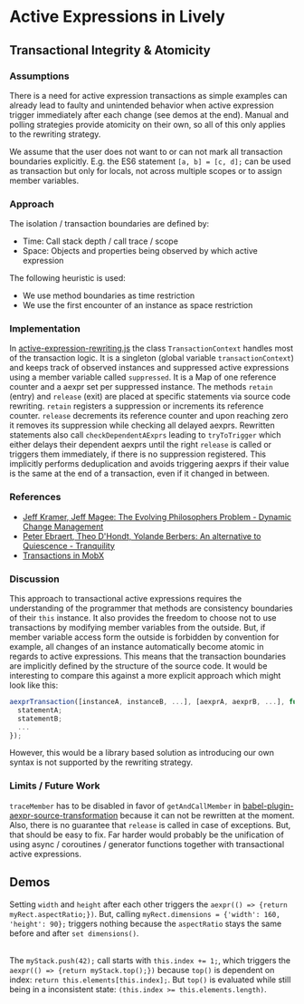 # Active Expressions in Lively

## Transactional Integrity & Atomicity

### Assumptions
There is a need for active expression transactions as simple examples can already lead to faulty and unintended behavior when active expression trigger immediately after each change (see demos at the end). Manual and polling strategies provide atomicity on their own, so all of this only applies to the rewriting strategy.

We assume that the user does not want to or can not mark all transaction boundaries explicitly. E.g. the ES6 statement `[a, b] = [c, d];` can be used as transaction but only for locals, not across multiple scopes or to assign member variables.

### Approach
The isolation / transaction boundaries are defined by:
- Time: Call stack depth / call trace / scope
- Space: Objects and properties being observed by which active expression

The following heuristic is used:
- We use method boundaries as time restriction
- We use the first encounter of an instance as space restriction

### Implementation
In [active-expression-rewriting.js](https://lively-kernel.org/lively4/lively4-core/src/client/reactive/active-expressions/aexpr-source-transformation-propagation/src/aexpr-source-transformation-propagation.js) the class `TransactionContext` handles most of the transaction logic.
It is a singleton (global variable `transactionContext`) and keeps track of observed instances and suppressed active expressions using a member variable called `suppressed`. It is a Map of one reference counter and a aexpr set per suppressed instance. The methods `retain` (entry) and `release` (exit) are placed at specific statements via source code rewriting.
`retain` registers a suppression or increments its reference counter.
`release` decrements its reference counter and upon reaching zero it removes its suppression while checking all delayed aexprs.
Rewritten statements also call `checkDependentAExprs` leading to `tryToTrigger` which either delays their dependent aexprs until the right `release` is called or triggers them immediately, if there is no suppression registered. This implicitly performs deduplication and avoids triggering aexprs if their value is the same at the end of a transaction, even if it changed in between.

### References
- [Jeff Kramer, Jeff Magee: The Evolving Philosophers Problem - Dynamic Change Management](https://www.researchgate.net/publication/3187315_The_Evolving_Philosophers_Problem_Dynamic_Change_Management)
- [Peter Ebraert, Theo D'Hondt, Yolande Berbers: An alternative to Quiescence - Tranquility](https://www.researchgate.net/publication/224674477_An_alternative_to_Quiescence_Tranquility)
- [Transactions in MobX](https://mobx.js.org/refguide/transaction.html)

### Discussion
This approach to transactional active expressions requires the understanding of the programmer that methods are consistency boundaries of their `this` instance. It also provides the freedom to choose not to use transactions by modifying member variables from the outside. But, if member variable access form the outside is forbidden by convention for example, all changes of an instance automatically become atomic in regards to active expressions. This means that the transaction boundaries are implicitly defined by the structure of the source code. It would be interesting to compare this against a more explicit approach which might look like this:
```javascript
aexprTransaction([instanceA, instanceB, ...], [aexprA, aexprB, ...], function() {
  statementA;
  statementB;
  ...
});
```
However, this would be a library based solution as introducing our own syntax is not supported by the rewriting strategy.

### Limits / Future Work
`traceMember` has to be disabled in favor of `getAndCallMember` in [babel-plugin-aexpr-source-transformation](https://lively-kernel.org/lively4/lively4-core/src/client/reactive/active-expressions/babel-plugin-aexpr-source-transformation/index.js) because it can not be rewritten at the moment.
Also, there is no guarantee that `release` is called in case of exceptions.
But, that should be easy to fix. Far harder would probably be the unification of using async / coroutines / generator functions together with transactional active expressions.


## Demos
<script>
lively.create('lively-code-mirror').then(cm => {
  return fetch(lively4url+'/demos/trans-aexpr/rect.js').then(res => res.text()).then(txt => {
    cm.value = txt;
    return cm;
  });
});
</script>
Setting `width` and `height` after each other triggers the `aexpr(() => {return myRect.aspectRatio;})`.
But, calling `myRect.dimensions = {'width': 160, 'height': 90};` triggers nothing because the `aspectRatio` stays the same before and after `set dimensions()`.
<br/>
<br/>
<script>
lively.create('lively-code-mirror').then(cm => {
  return fetch(lively4url+'/demos/trans-aexpr/stack.js').then(res => res.text()).then(txt => {
    cm.value = txt;
    return cm;
  });
});
</script>
The `myStack.push(42);` call starts with `this.index += 1;`,
which triggers the `aexpr(() => {return myStack.top();})` because
`top()` is dependent on index: `return this.elements[this.index];`.
But `top()` is evaluated while still being in a inconsistent state: `(this.index >= this.elements.length)`.
